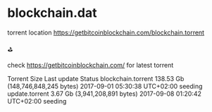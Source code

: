 # blockchain.dat
torrent location https://getbitcoinblockchain.com/blockchain.torrent

⛳️   


check https://getbitcoinblockchain.com/ for latest torrent

Torrent	Size	Last update	Status
blockchain.torrent	138.53 Gb
(148,746,848,245 bytes)	2017-09-01 05:30:38 
UTC+02:00	seeding
update.torrent	3.67 Gb
(3,941,208,891 bytes)	2017-09-08 01:20:42 
UTC+02:00	seeding

